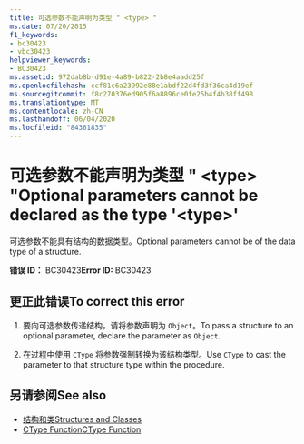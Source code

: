 ```yaml
---
title: 可选参数不能声明为类型 " <type> "
ms.date: 07/20/2015
f1_keywords:
- bc30423
- vbc30423
helpviewer_keywords:
- BC30423
ms.assetid: 972dab8b-d91e-4a89-b822-2b8e4aadd25f
ms.openlocfilehash: ccf81c6a23992e88e1abdf22d4fd3f36ca4d19ef
ms.sourcegitcommit: f8c270376ed905f6a8896ce0fe25b4f4b38ff498
ms.translationtype: MT
ms.contentlocale: zh-CN
ms.lasthandoff: 06/04/2020
ms.locfileid: "84361835"
---
```

# <a name="optional-parameters-cannot-be-declared-as-the-type-type"></a><span data-ttu-id="ad9d0-102">可选参数不能声明为类型 " \<type> "</span><span class="sxs-lookup"><span data-stu-id="ad9d0-102">Optional parameters cannot be declared as the type '\<type>'</span></span>
<span data-ttu-id="ad9d0-103">可选参数不能具有结构的数据类型。</span><span class="sxs-lookup"><span data-stu-id="ad9d0-103">Optional parameters cannot be of the data type of a structure.</span></span>  
  
 <span data-ttu-id="ad9d0-104">**错误 ID：** BC30423</span><span class="sxs-lookup"><span data-stu-id="ad9d0-104">**Error ID:** BC30423</span></span>  
  
## <a name="to-correct-this-error"></a><span data-ttu-id="ad9d0-105">更正此错误</span><span class="sxs-lookup"><span data-stu-id="ad9d0-105">To correct this error</span></span>  
  
1. <span data-ttu-id="ad9d0-106">要向可选参数传递结构，请将参数声明为 `Object`。</span><span class="sxs-lookup"><span data-stu-id="ad9d0-106">To pass a structure to an optional parameter, declare the parameter as `Object`.</span></span>  
  
2. <span data-ttu-id="ad9d0-107">在过程中使用 `CType` 将参数强制转换为该结构类型。</span><span class="sxs-lookup"><span data-stu-id="ad9d0-107">Use `CType` to cast the parameter to that structure type within the procedure.</span></span>  
  
## <a name="see-also"></a><span data-ttu-id="ad9d0-108">另请参阅</span><span class="sxs-lookup"><span data-stu-id="ad9d0-108">See also</span></span>

- [<span data-ttu-id="ad9d0-109">结构和类</span><span class="sxs-lookup"><span data-stu-id="ad9d0-109">Structures and Classes</span></span>](../programming-guide/language-features/data-types/structures-and-classes.md)
- [<span data-ttu-id="ad9d0-110">CType Function</span><span class="sxs-lookup"><span data-stu-id="ad9d0-110">CType Function</span></span>](../language-reference/functions/ctype-function.md)
